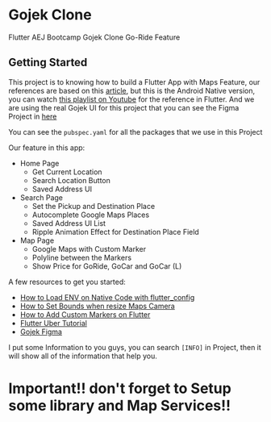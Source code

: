 # Gojek Clone

Flutter AEJ Bootcamp Gojek Clone Go-Ride Feature

## Getting Started

This project is to knowing how to build a Flutter App with Maps Feature, our references are based on this [article](https://medium.com/@rizal_hilman/bermain-google-maps-api-android-kuy-bikin-aplikasi-kayak-go-jek-belajarapi-20b004d6abdf), but this is the Android Native version, you can watch [this playlist on Youtube](https://www.youtube.com/playlist?list=PLy9JCsy2u97l8vY42NaXwsA_Y_LJXJyp6) for the reference in Flutter. And we are using the real Gojek UI for this project that you can see the Figma Project in [here](https://www.figma.com/file/SFSq6aURJMq6OBmJvMnLZJ/Flutter-Lesson%3A-Gojek-UI-Home-Screen-(Community)-(Copy)?type=design&node-id=0%3A1&mode=design&t=7BcMxO15RUUvcTJe-1)

You can see the `pubspec.yaml` for all the packages that we use in this Project

Our feature in this app:
- Home Page
    - Get Current Location
    - Search Location Button
    - Saved Address UI
- Search Page
    - Set the Pickup and Destination Place
    - Autocomplete Google Maps Places
    - Saved Address UI List
    - Ripple Animation Effect for Destination Place Field
- Map Page
    - Google Maps with Custom Marker
    - Polyline between the Markers
    - Show Price for GoRide, GoCar and GoCar (L)

A few resources to get you started:

- [How to Load ENV on Native Code with flutter_config](https://stackoverflow.com/a/65448051/13505429)
- [How to Set Bounds when resize Maps Camera](https://github.com/MuthuHere/GoogleMapFlutterSetBounds/blob/main/README.md)
- [How to Add Custom Markers on Flutter](https://www.geeksforgeeks.org/how-to-add-custom-markers-on-google-maps-in-flutter/)
- [Flutter Uber Tutorial](https://www.youtube.com/playlist?list=PLy9JCsy2u97l8vY42NaXwsA_Y_LJXJyp6)
- [Gojek Figma](https://www.figma.com/file/SFSq6aURJMq6OBmJvMnLZJ/Flutter-Lesson%3A-Gojek-UI-Home-Screen-(Community)-(Copy)?type=design&node-id=0%3A1&mode=design&t=7BcMxO15RUUvcTJe-1)

I put some Information to you guys, you can search `[INFO]` in Project, then it will show all of the information that help you.

# Important!! don't forget to Setup some library and Map Services!!

